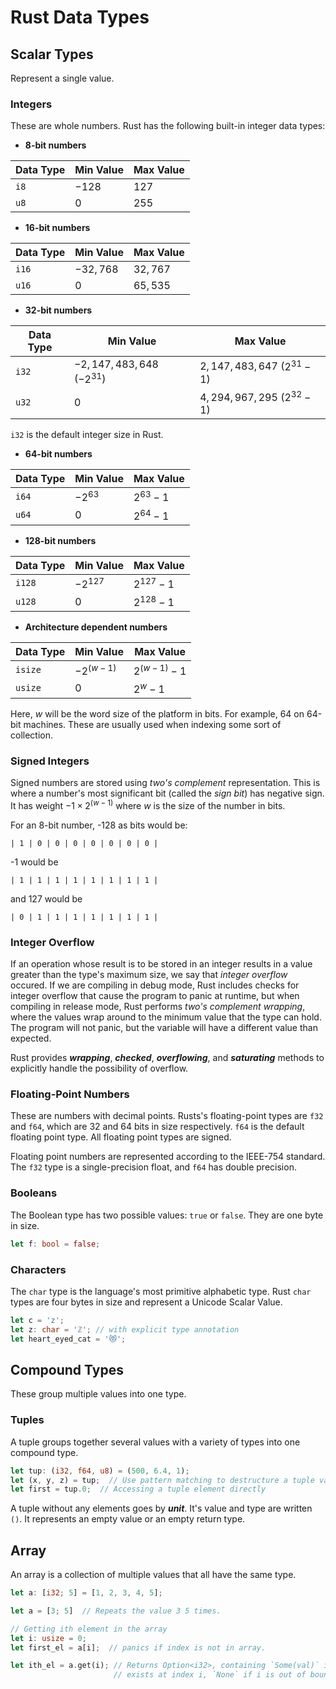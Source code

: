 # Rust Data Types

## Scalar Types

Represent a single value.

### Integers

These are whole numbers. Rust has the following built-in integer data types:

* **8-bit numbers**

| Data Type | Min Value | Max Value |
|-----------|-----------|-----------|
| `i8`      |    $-128$ |     $127$ |
| `u8`      |       $0$ |     $255$ |

* **16-bit numbers**

| Data Type | Min Value | Max Value |
|-----------|-----------|-----------|
| `i16`     | $-32,768$ |  $32,767$ |
| `u16`     |       $0$ |  $65,535$ |

* **32-bit numbers**

| Data Type |           Min Value          |           Max Value           |
|-----------|------------------------------|-------------------------------|
| `i32`     | $-2,147,483,648$ ($-2^{31}$) |  $2,147,483,647$ ($2^{31}-1$) |
| `u32`     |                          $0$ |  $4,294,967,295$ ($2^{32}-1$) |

`i32` is the default integer size in Rust.

* **64-bit numbers**

| Data Type |  Min Value  |  Max Value  |
|-----------|-------------|-------------|
| `i64`     |   $-2^{63}$ |  $2^{63}-1$ |
| `u64`     |         $0$ |  $2^{64}-1$ |

* **128-bit numbers**

| Data Type | Min Value |  Max Value  |
|-----------|-----------|-------------|
|    `i128` |$-2^{127}$ | $2^{127}-1$ |
|    `u128` |       $0$ | $2^{128}-1$ |

* **Architecture dependent numbers**

| Data Type |   Min Value  |   Max Value   |
|-----------|--------------|---------------|
|   `isize` | $-2^{(w-1)}$ | $2^{(w-1)}-1$ |
|   `usize` |          $0$ |     $2^{w}-1$ |

Here, ${w}$ will be the word size of the platform in bits. For example, 64 on
64-bit machines. These are usually used when indexing some sort of collection.

### Signed Integers

Signed numbers are stored using *two's complement* representation. This is 
where a number's most significant bit (called the *sign bit*) has negative sign. 
It has weight $-1 \times 2^{(w - 1)}$ where ${w}$ is the size of the number in 
bits.

For an 8-bit number, -128 as bits would be:

```
| 1 | 0 | 0 | 0 | 0 | 0 | 0 | 0 |
```

-1 would be

```
| 1 | 1 | 1 | 1 | 1 | 1 | 1 | 1 |
```

and 127 would be

```
| 0 | 1 | 1 | 1 | 1 | 1 | 1 | 1 |
```

### Integer Overflow

If an operation whose result is to be stored in an integer results in a value
greater than the type's maximum size, we say that *integer overflow* occured.
If we are compiling in debug mode, Rust includes checks for integer overflow
that cause the program to panic at runtime, but when compiling in release mode,
Rust performs *two's complement wrapping*, where the values wrap around to the 
minimum value that the type can hold. The program will not panic, but the 
variable will have a different value than expected.

Rust provides ***wrapping***, ***checked***, ***overflowing***, and 
***saturating*** methods to explicitly handle the possibility of overflow.

### Floating-Point Numbers

These are numbers with decimal points. Rusts's floating-point types are `f32`
and `f64`, which are 32 and 64 bits in size respectively. `f64` is the default
floating point type. All floating point types are signed.

Floating point numbers are represented according to the IEEE-754 standard. The
`f32` type is a single-precision float, and `f64` has double precision.

### Booleans

The Boolean type has two possible values: `true` or `false`. They are one byte
in size.

```rust
let f: bool = false;
```

### Characters

The `char` type is the language's most primitive alphabetic type. Rust `char`
types are four bytes in size and represent a Unicode Scalar Value.

```rust
let c = 'z';
let z: char = 'ℤ'; // with explicit type annotation
let heart_eyed_cat = '😻';
```

## Compound Types

These group multiple values into one type.

### Tuples

A tuple groups together several values with a variety of types into one compound
type.

```rust
let tup: (i32, f64, u8) = (500, 6.4, 1);
let (x, y, z) = tup;  // Use pattern matching to destructure a tuple value.
let first = tup.0;  // Accessing a tuple element directly
```

A tuple without any elements goes by ***unit***. It's value and type are written
`()`. It represents an empty value or an empty return type.


## Array

An array is a collection of multiple values that all have the same type.

```rust
let a: [i32; 5] = [1, 2, 3, 4, 5];

let a = [3; 5]  // Repeats the value 3 5 times.

// Getting ith element in the array
let i: usize = 0;
let first_el = a[i];  // panics if index is not in array.

let ith_el = a.get(i); // Returns Option<i32>, containing `Some(val)` if a val
                       // exists at index i, `None` if i is out of bounds.

```
